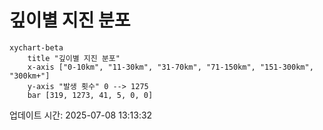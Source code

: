 # 깊이별 지진 분포

```mermaid
xychart-beta
    title "깊이별 지진 분포"
    x-axis ["0-10km", "11-30km", "31-70km", "71-150km", "151-300km", "300km+"]
    y-axis "발생 횟수" 0 --> 1275
    bar [319, 1273, 41, 5, 0, 0]
```

업데이트 시간: 2025-07-08 13:13:32
